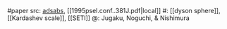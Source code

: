 #paper 
src: [adsabs](https://ui.adsabs.harvard.edu/abs/1995ASPC...74..381J/abstract), [[1995psel.conf..381J.pdf|local]] 
#: [[dyson sphere]], [[Kardashev scale]], [[SETI]] 
@: Jugaku, Noguchi, & Nishimura 

